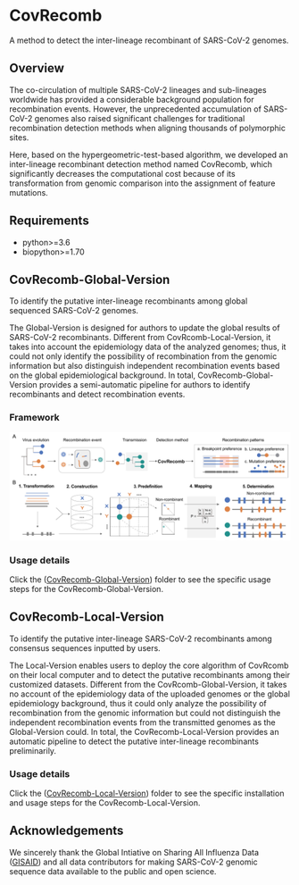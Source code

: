 # CovRecomb
A method to detect the inter-lineage recombinant of SARS-CoV-2 genomes.


## Overview
The co-circulation of multiple SARS-CoV-2 lineages and sub-lineages worldwide has provided a considerable background population for recombination events. However, the unprecedented accumulation of SARS-CoV-2 genomes also raised significant challenges for traditional recombination detection methods when aligning thousands of polymorphic sites.

Here, based on the hypergeometric-test-based algorithm, we developed an inter-lineage recombinant detection method named CovRecomb, which significantly decreases the computational cost because of its transformation from genomic comparison into the assignment of feature mutations.


## Requirements
  - python>=3.6
  - biopython>=1.70


## CovRecomb-Global-Version
To identify the putative inter-lineage recombinants among global sequenced SARS-CoV-2 genomes.

The Global-Version is designed for authors to update the global results of SARS-CoV-2 recombinants. Different from CovRcomb-Local-Version, it takes into account the epidemiology data of the analyzed genomes; thus, it could not only identify the possibility of recombination from the genomic information but also distinguish independent recombination events based on the global epidemiological background. In total, CovRecomb-Global-Version provides a semi-automatic pipeline for authors to identify recombinants and detect recombination events.


### Framework
<img src="img/framework.png"/>

### Usage details
Click the ([CovRecomb-Global-Version](https://github.com/wuaipinglab/CovRecomb/tree/main/CovRecomb-Global-Version)) folder to see the specific usage steps for the CovRecomb-Global-Version.


## CovRecomb-Local-Version
To identify the putative inter-lineage SARS-CoV-2 recombinants among consensus sequences inputted by users.

The Local-Version enables users to deploy the core algorithm of CovRcomb on their local computer and to detect the putative recombinants among their customized datasets. Different from the CovRcomb-Global-Version, it takes no account of the epidemiology data of the uploaded genomes or the global epidemiology background, thus it could only analyze the possibility of recombination from the genomic information but could not distinguish the independent recombination events from the transmitted genomes as the Global-Version could. In total, the CovRecomb-Local-Version provides an automatic pipeline to detect the putative inter-lineage recombinants preliminarily.

### Usage details
Click the ([CovRecomb-Local-Version](https://github.com/wuaipinglab/CovRecomb/tree/main/CovRecomb-Local-Version)) folder to see the specific installation and usage steps for the CovRecomb-Local-Version.


## Acknowledgements
We sincerely thank the Global Intiative on Sharing All Influenza Data ([GISAID](https://www.gisaid.org/)) and all data contributors for making SARS-CoV-2 genomic sequence data available to the public and open science.
